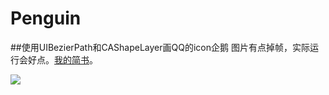 # Penguin
##使用UIBezierPath和CAShapeLayer画QQ的icon企鹅
图片有点掉帧，实际运行会好点。[我的简书](http://www.jianshu.com/p/08a2ce761565 "我的简书")。

![](https://github.com/concentrateOne/Penguin/blob/master/Penguin/image/penguin.gif)
